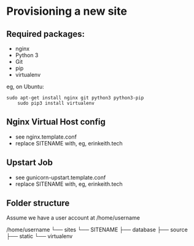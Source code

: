 Provisioning a new site
=======================

## Required packages:

* nginx
* Python 3
* Git
* pip
* virtualenv

eg, on Ubuntu:

	sudo apt-get install nginx git python3 python3-pip
		sudo pip3 install virtualenv

## Nginx Virtual Host config

* see nginx.template.conf
* replace SITENAME with, eg, erinkeith.tech

## Upstart Job

* see gunicorn-upstart.template.conf
* replace SITENAME with, eg, erinkeith.tech

## Folder structure
Assume we have a user account at /home/username

/home/username
└── sites
    └── SITENAME
        ├── database
        ├── source
        ├── static
        └── virtualenv
